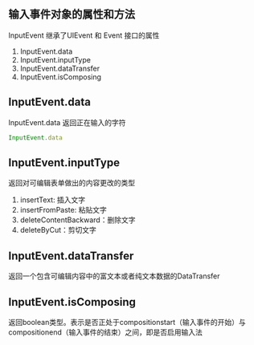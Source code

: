 
## 输入事件对象的属性和方法
InputEvent 继承了UIEvent 和 Event 接口的属性

1. InputEvent.data
2. InputEvent.inputType
3. InputEvent.dataTransfer
4. InputEvent.isComposing

## InputEvent.data
InputEvent.data 返回正在输入的字符
```js
InputEvent.data
```

## InputEvent.inputType
返回对可编辑表单做出的内容更改的类型
1. insertText: 插入文字
2. insertFromPaste: 粘贴文字
3. deleteContentBackward：删除文字
4. deleteByCut：剪切文字

## InputEvent.dataTransfer
返回一个包含可编辑内容中的富文本或者纯文本数据的DataTransfer

## InputEvent.isComposing
返回boolean类型。表示是否正处于compositionstart（输入事件的开始）与compositionend（输入事件的结束）之间，即是否启用输入法